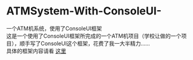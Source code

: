 # ATMSystem-With-ConsoleUI-
一个ATM机系统，使用了ConsoleUI框架<br>
这是一个使用了ConsoleUI框架所完成的一个ATM机项目（学校让做的一个项目），顺手写了ConsoleUI这个框架，花费了我一大半精力......<br>
具体的框架内容请看 [这里](https://github.com/PurpleSky-NS/ConsoleUI)
